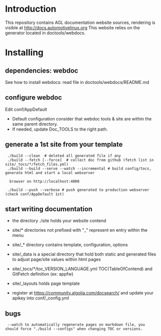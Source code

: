 Introduction
============

This repository contains AGL documentation website sources, rendering is visible at http://docs.automotivelinux.org
This website relies on the generator located in doctools/webdocs.

Installing
==========

## dependencies: webdoc

See how to install webdocs: read file in doctools/webdocs/README.md

## configure webdoc

Edit conf/AppDefault
+ Default configuration consider that webdoc tools  & site are within the same parent directory.
+ If needed, update Doc_TOOLS to the right path.

## generate a 1st site from your template
```
 ./build --clean  # deleted all generated file if any
 ./build --fetch [--force]  # collect doc from github (fetch list in site/_tocs/*/fetch_files.yml)
 ./build --build --serve --watch --incremental # build config/tocs, generate html and start a local webserver

  browser on http://localhost:4000

 ./build --push --verbose # push generated to production webserver (check conf/AppDefault 1st)
```

## start writing documentation

- the directory ./site holds your website contend
- site/* directories not prefixed with "_" represent en entry within the menu
- site/_* directory contains template, configuration, options
- site/_data is a special directory that hold both static and generated files to adjust page/site values within html pages
- site/_tocs/*/toc_VERSION_LANGUAGE.yml TOC(TableOfContend) and GitFetch definition (ex: appfw)
- site/_layouts holds page template 

- register at https://community.algolia.com/docsearch/ and update your apikey into conf/_config.yml


## bugs

```
 --watch to automatically regenerate pages on markdown file, you should force "./build --configs" when changing TOC or versions.
```

